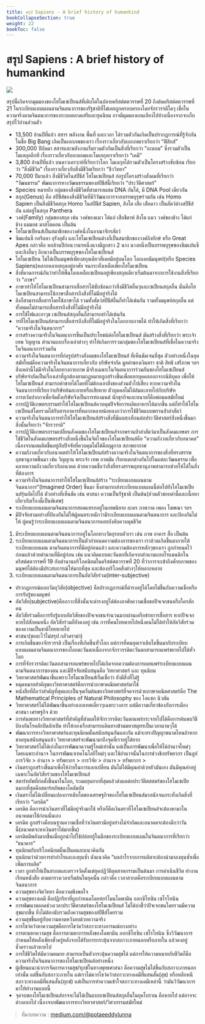 ```yaml
---
title: สรุป Sapiens - A brief history of humankind 
bookCollapseSection: true
weight: 22
bookToc: false
---
```


สรุป Sapiens : A brief history of humankind
===

![](https://miro.medium.com/max/720/1*QYRBvdaqRElYItteHbEUhA.jpeg)

สรุปนี้เกิดจากมุมมองของโฮโมเซเปียนส์ที่เติบโตในปลายคริสต์ศตวรรษที่ 20 ถึงต้นคริสต์ศตวรรษที่ 21 ในระเบียบแบบแผนตามจินตนาการของรัฐชาติที่ไม่เคยถูกครอบครองโดยจักรวรรดิใดๆ เชื่อในความจริงตามจินตนาการของระบบตลาดเสรีและทุนนิยม อาจมีมุมมองเอนเอียงไปบ้างเนื่องจากจะเก็บสรุปไว้อ่านส่วนตัว

- 13,500 ล้านปีที่แล้ว สสาร พลังงาน พื้นที่ และเวลา ได้รวมตัวกันเกิดเป็นปรากฏการณ์ที่รู้จักกันในชื่อ Big Bang เกิดเป็นเอกภพของเรา เรื่องราวเกี่ยวกับเอกภพเราเรียกว่า “ฟิสิกส์”
- 300,000 ปีถัดมา สสารและพลังงานเริ่มรวมตัวกันเป็นสิ่งที่เรียกว่า “อะตอม” ซึ่งรวมตัวเป็นโมเลกุลอีกที เรื่องราวเกี่ยวกับอะตอมและโมเลกุลเราเรียกว่า “เคมี”
- 3,800 ล้านปีที่แล้ว บนดาวเคราะห์ที่เรียกว่าโลก โมเลกุลได้รวมตัวเป็นโครงสร้างซับซ้อน เรียกว่า “สิ่งมีชีวิต” เรื่องราวเกี่ยวกับสิ่งมีชีวิตเรียกว่า “ชีววิทยา”
- 70,000 ปีมาแล้ว สิ่งมีชีวิตในสปีชีส์ โฮโมเซเปียนส์ ก่อรูปโครงสร้างสังคมที่เรียกว่า “วัฒนธรรม” พัฒนาการทางวัฒนธรรมของสปีชีส์นี้เรียกว่า “ประวัติศาสตร์”
- Species หมายถึง กลุ่มของสิ่งมีชีวิตที่สามารถผสม DNA กันได้, มี DNA Pool เดียวกัน
- สกุล(Genus) คือ สปีชีส์ของสิ่งมีชีวิตที่มีวิวัฒนาการจากบรรพบุรุษร่วมกัน เช่น Homo Sapien เป็นสิ่งมีชีวิตสกุล Homo ในสปีชีส์ Sapien, สิงโต เสือ เสือดาว เป็นสัตว์ต่างสปีชีส์กัน แต่อยู่ในสกุล Panthera
- วงศ์(Family) กลุ่มของสกุล เช่น วงศ์ของแมว ได้แก่ เสือชีตาห์ สิงโต แมว วงศ์ของช้าง ได้แก่ ช้าง แมมอธ มาสโตดอน เป็นต้น
- โฮโมเซเปียนส์เป็นสมาชิกของวงศ์หนึ่งในอาณาจักรสัตว์
- ซิมแปนซี กอริลลา อุรังอุตัง และโฮโมเซเปียนต่างก็เป็นสมาชิกของวงศ์ลิงยักษ์ หรือ Great Apes กล่าวคือ หกล้านปีก่อนวานรหนึ่งนางมีลูกสาว 2 นาง นางหนึ่งเป็นบรรพบุรุษของซิมแปนซีและลิงอื่นๆ อีกนางเป็นบรรพบุรุษของโฮโมเซเปียนส์
- โฮโมเซเปียน ไม่ได้เป็นมนุษย์เพียงสกุลเดียวที่เคยมีอยู่บนโลก โลกเคยมีมนุษย์(หรือ Species Sapiens)หลากหลายสกุลอยู่อาศัย จนกระทั่งเหลือเพียงโฮโมเซเปียน
- สิ่งที่คาดการณ์กันว่าทำให้พื้นโลกเหลือเซเปียนอยู่เพียงสกุลเดียวเริ่มต้นมาจากการใช้งานสิ่งที่เรียกว่า “ภาษา”
- ภาษาทำให้โฮโมเซเปียนสามารถสื่อสารได้ซับซ้อนกว่าสิ่งมีชีวิตอื่นๆและเซเปียนสกุลอื่น นั่นคือโฮโมเซเปียนสามารถใช้ภาษาสื่อสารถึงสิ่งที่ไม่มีอยู่จริงได้
- ลิงก็สามารถสื่อสารโดยใช้ภาษาได้ รวมทั้งสัตว์สปีชีส์อื่นก็ทำได้เช่นกัน รวมทั้งมนุษย์สกุลอื่น แต่ทั้งหมดไม่สามารถสื่อสารถึงสิ่งที่ไม่มีอยู่จริงได้
- การใช้ไฟและอาวุธ เซเปียนส์สกุลอื่นก็สามารถทำได้เช่นกัน
- ารที่โฮโมเซเปียนส์สามารถสื่อสารถึงสิ่งที่ไม่มีอยู่จริงในโลกกายภาพได้ ทำให้เกิดสิ่งที่เรียกว่า “ความจริงในจินตนาการ”
- การสร้างความจริงในจินตนาการขึ้นเป็นประโยชน์ต่อโฮโมเซเปียนส์ มันสร้างสิ่งที่เรียกว่า พระเจ้า เทพ วิญญาน ตำนานและเรื่องเล่าต่างๆ ทำให้เกิดการรวมกลุ่มของโฮโมเซเปียนส์ที่เชื่อในความจริงในจินตนาการร่วมกัน
- ความจริงในจินตนาการที่ก่อรูปสร้างสังคมของโฮโมเซเปียนส์ ที่เห็นชัดเจนที่สุด ตัวอย่างหนึ่งในยุคสมัยใหม่คือความจริงในจินตนาการเกี่ยวกับ บริษัทจำกัด มูลค่าของเงินตรา ชาติ สิทธิ เสรีภาพ ฯลฯ สิ่งเหล่านี้ไม่มีจริงในโลกทางกายภาพ มีจริงเฉพาะในจินตนาการร่วมกันของโฮโมเซเปียนส์
- บริษัทจำกัดเป็นเรื่องเล่าที่ถูกต้องตามกฏหมายถูกสร้างขึ้นเพื่อแยกบุคคลออกจากนิติบุคล เพื่อให้โฮโมเซเปียนส์ สามารถค้าขายได้โดยที่ไม่ต้องเอาสิ่งของส่วนตัวไปเสี่ยง หากความจริงในจินตนาการที่เรียกว่าบริษัทล้มละลายหรือเสียหาย ตัวบุคคลไม่ได้ล้มละลายไปกับบริษัท
- การตวัดปากกาเพื่อจัดตั้งบริษัทจึงเป็นการท่องมนต์ นักธุรกิจและทนายก็คือพ่อมดสมัยใหม่
- การปฏิวัติเกษตรกรรมทำให้โฮโมเซเปียนส์ควบคุมปัจจัยการผลิตอาหารได้มากขึ้น แต่ก็ทำให้โฮโมเซเปียนส์โดยรวมได้รับสารอาหารที่หลากหลายน้อยลงกว่าการใช้ชีวิตแบบพรานป่าล่าสัตว์
- ความจริงในจินตนาการทำให้โฮโมเซเปียนส์สร้างสิ่งที่มีผลสะเทือนต่อประวัติศาสตร์สิ่งหนึ่งขึ้นมา สิ่งนั้นเรียกว่า “จักรวรรดิ”
- การปฏิวัติเกษตรกรรมเปลี่ยนสังคมของโฮโมเซเปียนส์จากพรานป่าล่าสัตว์มาเป็นสังคมเกษตร การใช้ชีวิตในสังคมเกษตรสร้างสิ่งหนึ่งขึ้นในจิตใจของโฮโมเซเปียนส์คือ “ความกังวลเกี่ยวกับอนาคต” เนื่องจากผลผลิตขึ้นอยู่กับปัจจัยที่ควบคุมไม่ได้คือฤดูกาล สภาพอากาศ
- ความกังวลเกี่ยวกับอนาคตทำให้โฮโมเซเปียนส์สร้างความจริงในจินตนาการของสิ่งที่ทรงสรรพฤทธานุภาพขึ้นมา เช่น วิญญาน พระเจ้า เทพ อาตมัน เรียกแตกต่างกันไปในแต่ละวัฒนธรรม เพื่อคลายความกังวลเกี่ยวกับอนาคต ด้วยความเชื่อว่าสิ่งที่ทรงสรรพฤทธานุภาพสามารถช่วยให้ได้ในสิ่งที่ต้องการ
- ความจริงในจินตนาการทำให้โฮโมเซเปียนส์สร้าง “ระเบียบแบบแผนตามจินตนาการ”(Imagined Order) ขึ้นมา ซึ่งสามารถส่งระเบียบแบบแผนนี้ต่อไปยังโฮโมเซเปียนส์รุ่นถัดไปได้ ตัวอย่างที่เห็นชัด เช่น ศาสนา ความเป็นรัฐชาติ เป็นต้น(ส่วนตัวชอบคำนี้และเนื้อหาเกี่ยวกับเรื่องนี้เป็นพิเศษ)
- ระเบียบแบบแผนตามจินตนาการสอดแทรกอยู่ในเทพนิยาย ละคร ภาพวาด เพลง โฆษณา ฯลฯ
- มีปัจจัยสามอย่างที่ป้องกันไม่ให้ผู้คนตระหนักว่ามีระเบียบแบบแผนตามจินตนาการ และป้องกันไม่ให้ ผู้คนรู้ว่าระเบียบแบบแผนตามจินตนาการคอยบังคับควบคุมชีวิต

1. มีระเบียบแบบแผนตามจินตนาการอยู่ในโลกทางวัตถุรอบตัวเรา เช่น ภาพ อาคาร สื่อ เป็นต้น
2. ระเบียบแบบแผนตามจินตนาการเป็นตัวกำหนดความต้องการของเรา เราล้วนเกิดขึ้นมาภายใต้ระเบียบแบบแผน ตามจินตนาการที่มีอยู่ก่อนแล้ว และความต้องการหลักๆของเรา ถูกกำหนดไว้ก่อนแล้วด้วยตำนานที่มีอยู่ก่อน เช่น แนวคิดแบบตะวันตกที่เกิดจากตำนานแบบโรแมนติกในคริสต์ศตวรรษที่ 19 กับตำนานบริโภคนิยมในคริสต์ศตวรรษที่ 20 ที่ว่าการจะเข้าถึงศักยภาพของมนุษย์ได้ต้องมีประสบการณ์ให้มากที่สุด และต้องบริโภคสิ่งต่างๆให้หลากหลาย
3. ระเบียบแบบแผนตามจินตนาการเป็นอัตวิสัยร่วม(inter-subjective)

- ปรากฏการณ์แบบวัตถุวิสัย(objective) คือปรากฏการณ์ที่ดำรงอยู่ได้โดยไม่ขึ้นกับความเชื่อหรือการรับรู้ของมนุษย์
- อัตวิสัย(subjective)คือภาวะที่สิ่งนั้นจะดำรงอยู่ได้ต้องอาศัยความเชื่อขอปัจเจกชนหรือใครสักคน
- อัตวิสัยร่วมคือการรับรู้แบบอัตวิสัยของปัจเจกชนจำนวนมากผ่านเครือข่ายการสื่อสาร หากปัจเจกหายไปสักคนหนึ่ง อัตวิสัยร่วมก็ยังคงอยู่ เช่น การที่คนไทยตายไปหนึ่งคนไม่ได้ทำให้อัตวิสัยร่วมของความเป็นชาติไทยหายไป
- ศาสนา(ขอละไว้ไม่สรุป กลัวดราม่า)
- การเกิดขึ้นของจักรวรรดิ เป็นเรื่องที่เกิดขึ้นทั่วโลก แต่การที่คนยุคเราเติบโตขึ้นมากับระเบียบแบบแผนตามจินตนาการของโลกตะวันตกเนื่องจากจักรวรรดิตะวันตกสามารถแพร่ขยายไปได้ทั่วโลก
- การที่จักรวรรดิตะวันตกสามารถแพร่ขยายไปได้เกิดจากความต้องการเผยแพร่ระเบียบแบบแผนตามจินตนาการของตน และมีปัจจัยสนับสนุนคือ วิทยาศาสตร์ และ ทุนนิยม
- วิทยาศาสตร์พัฒนาขึ้นเพราะโฮโมเซเปียนส์เริ่มเชื่อว่า ยังมีสิ่งที่ไม่รู้
- หมุดหมายสำคัญของวิทยาศาสตร์คือการนำภาษาคณิตศาสตร์มาใช้
- หนังสือที่ถือว่าสำคัญที่สุดและเป็นจุดเริ่มต้นของวิทศาสตร์ที่จดจารด้วยภาษาคณิตศาสตร์คือ The Mathematical Principles of Natural Philosophy ของ ไอแซก นิวตัน
- วิทยาศาสตร์ไม่ได้พัฒนาขึ้นอย่างเอกเทศเดี่ยวๆเฉพาะวงการ แต่มีความเกี่ยวข้องกับการเมือง ศาสนา เศรษฐกิจ ด้วย
- การค้นพบทางวิทยาศาสตร์ที่สำคัญที่ส่งผลให้จักรวรรดิตะวันตกแพร่กระจายไปได้คือการค้นพบวิธีป้องกันโรคลักปิดลักเปิด ทำให้กองเรือสามารถเดินทางข้ามมหาสมุทรเป็นเวลานานๆได้
- พัฒนาการทางวิทยาศาสตร์และทุนนิยมนั้นสนับสนุนกันและกัน แม้จะทรงปัญญาขนาดไหนถ้าหากขาดทุนสนับสนุนแล้ว วิทยาศาสตร์จะพัฒนามาถึงจุดที่เราอยู่ได้ยาก
- วิทยาศาสตร์ไม่ได้เก่งในการพัฒนาความรู้ใหม่เท่านั้น แต่เป็นการพัฒนาเพื่อให้ได้อำนาจใหม่ๆ โดยเฉพาะอำนาจ ในการพัฒนาเทคโนโลยีใหม่ๆ และใช้อำนาจนั้นในการช่วงชิงทรัพยากร เป็นลูป การวิจัย > อำนาจ > ทรัพยากร > การวิจัย > อำนาจ > ทรัพยากร >
- เงินตราถูกสร้างขึ้นมาเพื่อให้ง่ายในการแลกเปลี่ยน มันไม่ได้มีคุณค่าด้วยตัวมันเอง มันมีคุณค่าอยู่เฉพาะในอัตวิสัยร่วมของโฮโมเซเปียนส์
- สตาร์ทอัพที่ก่อตั้งขึ้นมาในโลก, ระดมทุนยากที่สุดแล้วส่งผลต่อประวัติศสสตร์ของโฮโมเซเปียนมากที่สุดคือสตาร์ทอัพของโคลัมบัส
- เงินตราไม่ได้เปลี่ยนแปลงการเติบโตของเศรษฐกิจของโฮโมเซเปียนส์มากนักจนกระทั่งเกิดสิ่งที่เรียกว่า “เครดิต”
- เครดิต คือการนำเงินตราที่ไม่มีอยู่จริงมาใช้ หรือก็คือเงินตราที่โฮโมเซเปียนส์จะต้องหามาในอนาคตมาใช้ก่อนนั่นเอง
- เครดิต ถูกสร้างคือบนฐานความเชื่อที่ว่าเงินตรามีอยู่อย่างไม่จำกัดและอนาคตจะต้องดีกว่าวันนี้(อนาคตจะหาเงินตราได้มากขึ้น)
- เครดิตมีพลังมากขึ้นเมื่อถูกนำไปใช้ปล่อยกู้ในมือของระเบียบแบบแผนในจินตนาการที่เรียกว่า “ธนาคาร”
- ทุนนิยมกับบริโภคนิยมนั้นเป็นคนละแนวคิดกัน
- ทุนนิยมว่าด้วยการทำกำไรและลงทุนซ้ำ ดังแนวคิด “ผลกำไรจากการผลิตจะต้องนำมาลงทุนซ้ำเพื่อเพิ่มการผลิต”
- เวลา ถูกทำให้เป็นสากลและตรวจวัดตั้งแต่ยุคปฏิวัติอุตสาหกรรมเป็นต้นมา การดำเนินชีวิต ทำงาน เรียนหนังสือ ตามตารางเวลาเริ่มต้นในยุคนั้น กล่าวคือ เวลาสากลคือระเบียบแบบแผนตามจินตนาการ
- ความสุขทางจิตวิทยา คือความพึงพอใจ
- ความสุขทางเคมี คือปฏิกริยาที่ถูกกำหนดโดยฮอร์โมนโดพามีน ออกซิโทซิน เซโรโทนิน
- การพัฒนาตลอดช่วงเวลาประวัติศาสตร์ของโฮโมเซเปียนส์ ไม่ได้บ่งชี้ว่าปัจเจกชนโดยรวมมีความสุขมากขึ้น ยิ่งไม่ต้องนับรวมถึงความสุขของสปีชีส์โดยรวม
- ความสุขขึ้นอยู่กับความคาดหวังลบด้วยความจริง
- การไขว่คว้าหาความสุขคือการไขว่คว้าสภาวะทางอารมณ์บางอย่าง
- การตามหาความสุข คือการตามหาการหลั่งของโดพามีน ออกซิโทซิน เซโรโทนิน ซึ่งวิวัฒนาการกำหนดให้หลั่งเพียงชั่วครู่หลังจากได้รับการกระตุ้นจากสภาวะภายนอกหรือภายใน แล้วคงอยู่ชั่วคราวแล้วหายไป
- การใช้ชีวิตให้มีความหมาย สามารถเป็นตัวกระตุ้นความสุขได้ แต่การให้ความหมายกับชีวิตก็คือความจริงในจินตนาการของโฮโมเซเปียนส์อย่างหนึ่ง
- ผู้เขียนแนะนำการจัดการความสุข/ทุกข์ในทางพุทธศาสนา คือความสุขไม่ได้ขึ้นกับสภาวะภายนอกเท่านั้น แต่ขึ้นกับสภาวะภายใน แต่เราไม่ควรไขว่คว้าสภาวะทางเคมีที่แสนสั้น(สุข) หรือหลีกหนีสภาวะทางเคมีที่แสนสั้น(ทุกข์) แต่เป็นการทำความเข้าใจสภาวะทางเคมีเหล่านี้ ว่ามันวิวัฒนาการมาให้ทำงานแบบนี้
- จุดจบของโฮโมเซเปียนส์อาจจะไม่ได้เป็นแบบเซเปียนส์สกุลอื่นในยุคโบราณ คือหายไป แต่อาจจะต่างออกไป เนื่องจากพัฒนาการทางวิทยาศาสตร์/วิศวกรรมสมัยใหม่

> ที่มาบทความ : [medium.com/@potaeeddylunna](https://medium.com/@potaeeddylunna/%E0%B8%AA%E0%B8%A3%E0%B8%B8%E0%B8%9B-sapiens-a-brief-history-of-humankind-by-trader-group-%E0%B9%80%E0%B8%84%E0%B9%89%E0%B8%B2%E0%B9%80%E0%B8%AD%E0%B8%87-%E0%B8%81%E0%B9%87%E0%B9%80%E0%B8%84%E0%B9%89%E0%B8%B2%E0%B8%88%E0%B8%B0%E0%B8%95%E0%B8%B1%E0%B9%89%E0%B8%87%E0%B8%8A%E0%B8%B7%E0%B9%88%E0%B8%AD%E0%B9%81%E0%B8%9A%E0%B8%9A%E0%B8%99%E0%B8%B5%E0%B9%89%E0%B8%AD%E0%B9%88%E0%B8%B0-83dede47f875)